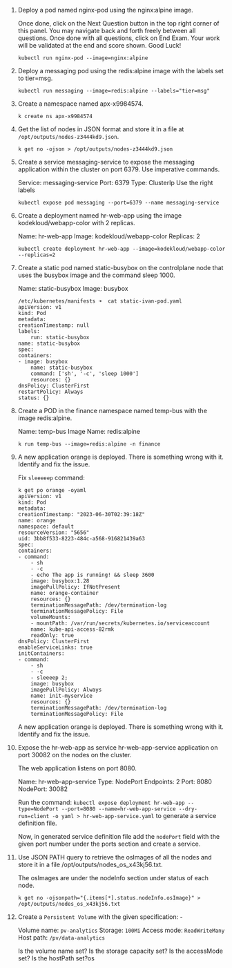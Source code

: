 1. Deploy a pod named nginx-pod using the nginx:alpine image.

    Once done, click on the Next Question button in the top right corner of this panel. You may navigate back and forth freely between all questions. Once done with all questions, click on End Exam. Your work will be validated at the end and score shown. Good Luck!

    `kubectl run nginx-pod --image=nginx:alpine`

2. Deploy a messaging pod using the redis:alpine image with the labels set to tier=msg.

    `kubectl run messaging --image=redis:alpine --labels="tier=msg"`

3. Create a namespace named apx-x9984574.

    `k create ns apx-x9984574`

4. Get the list of nodes in JSON format and store it in a file at `/opt/outputs/nodes-z3444kd9.json`.

    `k get no -ojson > /opt/outputs/nodes-z3444kd9.json`

5. Create a service messaging-service to expose the messaging application within the cluster on port 6379. Use imperative commands.

    Service: messaging-service
    Port: 6379
    Type: ClusterIp
    Use the right labels
    ```
    kubectl expose pod messaging --port=6379 --name messaging-service
    ```

6. Create a deployment named hr-web-app using the image kodekloud/webapp-color with 2 replicas.

    Name: hr-web-app
    Image: kodekloud/webapp-color
    Replicas: 2

    `kubectl create deployment hr-web-app --image=kodekloud/webapp-color --replicas=2`

7. Create a static pod named static-busybox on the controlplane node that uses the busybox image and the command sleep 1000.

    Name: static-busybox
    Image: busybox

    ```
    /etc/kubernetes/manifests ➜  cat static-ivan-pod.yaml 
    apiVersion: v1
    kind: Pod
    metadata:
    creationTimestamp: null
    labels:
        run: static-busybox
    name: static-busybox
    spec:
    containers:
    - image: busybox
        name: static-busybox
        command: ['sh', '-c', 'sleep 1000']
        resources: {}
    dnsPolicy: ClusterFirst
    restartPolicy: Always
    status: {}
    ```

8. Create a POD in the finance namespace named temp-bus with the image redis:alpine.

    Name: temp-bus
    Image Name: redis:alpine

    `k run temp-bus --image=redis:alpine -n finance`

9. A new application orange is deployed. There is something wrong with it. Identify and fix the issue.

    Fix `sleeeeep` command:
    ```
    k get po orange -oyaml
    apiVersion: v1
    kind: Pod
    metadata:
    creationTimestamp: "2023-06-30T02:39:18Z"
    name: orange
    namespace: default
    resourceVersion: "5656"
    uid: 3bb8f533-8223-484c-a568-916821439a63
    spec:
    containers:
    - command:
        - sh
        - -c
        - echo The app is running! && sleep 3600
        image: busybox:1.28
        imagePullPolicy: IfNotPresent
        name: orange-container
        resources: {}
        terminationMessagePath: /dev/termination-log
        terminationMessagePolicy: File
        volumeMounts:
        - mountPath: /var/run/secrets/kubernetes.io/serviceaccount
        name: kube-api-access-82rmk
        readOnly: true
    dnsPolicy: ClusterFirst
    enableServiceLinks: true
    initContainers:
    - command:
        - sh
        - -c
        - sleeeep 2;
        image: busybox
        imagePullPolicy: Always
        name: init-myservice
        resources: {}
        terminationMessagePath: /dev/termination-log
        terminationMessagePolicy: File
    ```
    A new application orange is deployed. There is something wrong with it. Identify and fix the issue.



10. Expose the hr-web-app as service hr-web-app-service application on port 30082 on the nodes on the cluster.

    The web application listens on port 8080.

    Name: hr-web-app-service
    Type: NodePort
    Endpoints: 2
    Port: 8080
    NodePort: 30082

    Run the command: `kubectl expose deployment hr-web-app --type=NodePort --port=8080 --name=hr-web-app-service --dry-run=client -o yaml > hr-web-app-service.yaml` to generate a service definition file.

    Now, in generated service definition file add the `nodePort` field with the given port number under the ports section and create a service.

11. Use JSON PATH query to retrieve the osImages of all the nodes and store it in a file /opt/outputs/nodes_os_x43kj56.txt.

    The osImages are under the nodeInfo section under status of each node.

    `k get no -ojsonpath="{.items[*].status.nodeInfo.osImage}" > /opt/outputs/nodes_os_x43kj56.txt`

12. Create a `Persistent Volume` with the given specification: -

    Volume name: `pv-analytics`
    Storage: `100Mi`
    Access mode: `ReadWriteMany`
    Host path: `/pv/data-analytics`

    Is the volume name set?
    Is the storage capacity set?
    Is the accessMode set?
    Is the hostPath set?os